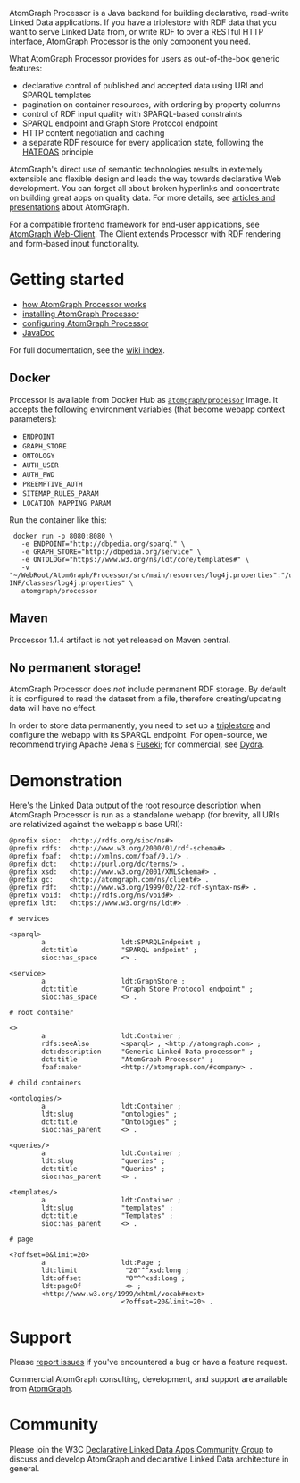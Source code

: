 AtomGraph Processor is a Java backend for building declarative, read-write Linked Data applications. If you have a triplestore with RDF data that you want to serve Linked Data from, or write RDF to over a RESTful HTTP interface, AtomGraph Processor is the only component you need.

What AtomGraph Processor provides for users as out-of-the-box generic features:
* declarative control of published and accepted data using URI and SPARQL templates
* pagination on container resources, with ordering by property columns
* control of RDF input quality with SPARQL-based constraints
* SPARQL endpoint and Graph Store Protocol endpoint
* HTTP content negotiation and caching
* a separate RDF resource for every application state, following the [HATEOAS](http://en.wikipedia.org/wiki/HATEOAS) principle

AtomGraph's direct use of semantic technologies results in extemely extensible and flexible design and leads the way towards declarative Web development. You can forget all about broken hyperlinks and concentrate on building great apps on quality data. For more details, see [articles and presentations](../../wiki/Articles-and-presentations) about AtomGraph.

For a compatible frontend framework for end-user applications, see [AtomGraph Web-Client](../../../Web-Client). The Client extends Processor with RDF rendering and form-based input functionality.

Getting started
===============

* [how AtomGraph Processor works](../../wiki/How-Processor-works)
* [installing AtomGraph Processor](../../wiki/Installation)
* [configuring AtomGraph Processor](../../wiki/Configuration)
* [JavaDoc](http://graphity.github.io/graphity-processor/apidocs)

For full documentation, see the [wiki index](../../wiki).

Docker
------

Processor is available from Docker Hub as [`atomgraph/processor`](https://hub.docker.com/r/atomgraph/processor/) image.
It accepts the following environment variables (that become webapp context parameters):
* `ENDPOINT`
* `GRAPH_STORE`
* `ONTOLOGY`
* `AUTH_USER`
* `AUTH_PWD`
* `PREEMPTIVE_AUTH`
* `SITEMAP_RULES_PARAM`
* `LOCATION_MAPPING_PARAM`

Run the container like this:

     docker run -p 8080:8080 \
       -e ENDPOINT="http://dbpedia.org/sparql" \
       -e GRAPH_STORE="http://dbpedia.org/service" \
       -e ONTOLOGY="https://www.w3.org/ns/ldt/core/templates#" \
       -v "~/WebRoot/AtomGraph/Processor/src/main/resources/log4j.properties":"/usr/local/tomcat/webapps/ROOT/WEB-INF/classes/log4j.properties" \
       atomgraph/processor

Maven
-----

Processor 1.1.4 artifact is not yet released on Maven central.

No permanent storage!
---------------------

AtomGraph Processor does *not* include permanent RDF storage. By default it is configured to read the dataset from a file, therefore creating/updating data will have no effect.

In order to store data permanently, you need to set up a [triplestore](http://en.wikipedia.org/wiki/Triplestore) and configure the webapp with its SPARQL endpoint.
For open-source, we recommend trying Apache Jena's [Fuseki](https://jena.apache.org/documentation/fuseki2/); for commercial, see [Dydra](http://dydra.com).

Demonstration
=============

Here's the Linked Data output of the [root resource](../../wiki/Document-hierarchy) description when AtomGraph Processor is run as a standalone webapp (for
brevity, all URIs are relativized against the webapp's base URI):

```
@prefix sioc:  <http://rdfs.org/sioc/ns#> .
@prefix rdfs:  <http://www.w3.org/2000/01/rdf-schema#> .
@prefix foaf:  <http://xmlns.com/foaf/0.1/> .
@prefix dct:   <http://purl.org/dc/terms/> .
@prefix xsd:   <http://www.w3.org/2001/XMLSchema#> .
@prefix gc:    <http://atomgraph.com/ns/client#> .
@prefix rdf:   <http://www.w3.org/1999/02/22-rdf-syntax-ns#> .
@prefix void:  <http://rdfs.org/ns/void#> .
@prefix ldt:   <https://www.w3.org/ns/ldt#> .

# services

<sparql>
        a                   ldt:SPARQLEndpoint ;
        dct:title           "SPARQL endpoint" ;
        sioc:has_space      <> .

<service>
        a                   ldt:GraphStore ;
        dct:title           "Graph Store Protocol endpoint" ;
        sioc:has_space      <> .

# root container

<>
        a                   ldt:Container ;
        rdfs:seeAlso        <sparql> , <http://atomgraph.com> ;
        dct:description     "Generic Linked Data processor" ;
        dct:title           "AtomGraph Processor" ;
        foaf:maker          <http://atomgraph.com/#company> .

# child containers

<ontologies/>
        a                   ldt:Container ;
        ldt:slug            "ontologies" ;
        dct:title           "Ontologies" ;
        sioc:has_parent     <> .

<queries/>
        a                   ldt:Container ;
        ldt:slug            "queries" ;
        dct:title           "Queries" ;
        sioc:has_parent     <> .

<templates/>
        a                   ldt:Container ;
        ldt:slug            "templates" ;
        dct:title           "Templates" ;
        sioc:has_parent     <> .

# page

<?offset=0&limit=20>
        a                   ldt:Page ;
        ldt:limit            "20"^^xsd:long ;
        ldt:offset           "0"^^xsd:long ;
        ldt:pageOf           <> ;
        <http://www.w3.org/1999/xhtml/vocab#next>
                            <?offset=20&limit=20> .
```

Support
=======

Please [report issues](../../issues) if you've encountered a bug or have a feature request.

Commercial AtomGraph consulting, development, and support are available from [AtomGraph](http://atomgraph.com).

Community
=========

Please join the W3C [Declarative Linked Data Apps Community Group](http://www.w3.org/community/declarative-apps/) to discuss
and develop AtomGraph and declarative Linked Data architecture in general.
